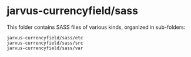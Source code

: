 # jarvus-currencyfield/sass

This folder contains SASS files of various kinds, organized in sub-folders:

    jarvus-currencyfield/sass/etc
    jarvus-currencyfield/sass/src
    jarvus-currencyfield/sass/var
